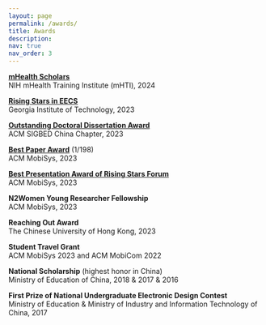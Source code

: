 ```yaml
---
layout: page
permalink: /awards/
title: Awards
description: 
nav: true
nav_order: 3
---
```



**[mHealth Scholars](https://mhti.md2k.org/index.php/scholars/2024-scholars)**\
NIH mHealth Training Institute (mHTI), 2024

**[Rising Stars in EECS](https://eecsrisingstars2023.cc.gatech.edu/participants/)**\
Georgia Institute of Technology, 2023

**[Outstanding Doctoral Dissertation Award](https://xmouyang.github.io/assets/pdf/SIGBED_China_best_dissertation.pdf)**\
ACM SIGBED China Chapter, 2023

**[Best Paper Award](https://xmouyang.github.io/assets/pdf/MobiSys_best_paper.pdf)** (1/198)\
ACM MobiSys, 2023

**[Best Presentation Award of Rising Stars Forum](https://xmouyang.github.io/assets/pdf/MobiSys_rising_stars_best_presentation.pdf)**\
ACM MobiSys, 2023

**N2Women Young Researcher Fellowship**\
ACM MobiSys, 2023

**Reaching Out Award**\
The Chinese University of Hong Kong, 2023

**Student Travel Grant**\
ACM MobiSys 2023 and ACM MobiCom 2022

**National Scholarship** (highest honor in China)\
Ministry of Education of China, 2018 & 2017 & 2016

**First Prize of National Undergraduate Electronic Design Contest**\
Ministry of Education & Ministry of Industry and Information Technology of China, 2017
